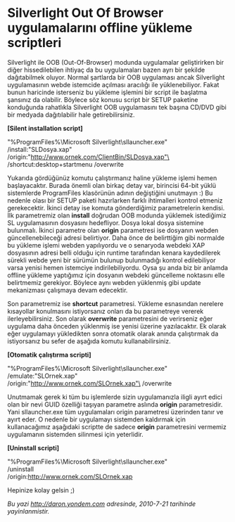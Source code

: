 # Silverlight Out Of Browser uygulamalarını offline yükleme scriptleri
Silverlight ile OOB (Out-Of-Browser) modunda uygulamalar geliştirirken
bir diğer hissedilebilen ihtiyaç da bu uygulamaları bazen ayrı bir
şekilde dağıtabilmek oluyor. Normal şartlarda bir OOB uygulaması ancak
Silverlight uygulamasının webde istemcide açılması aracılığı ile
yüklenebiliyor. Fakat bunun haricinde isterseniz bu yükleme işlemini bir
script ile başlatma şansınız da olabilir. Böylece söz konusu script bir
SETUP paketine konduğunda rahatlıkla Silverlight OOB uygulamasını tek
başına CD/DVD gibi bir medyada dağıtılabilir hale getirebilirsiniz.

**[Silent installation script]**

"%ProgramFiles%\\Microsoft Silverlight\\sllauncher.exe"\
 /install:"SLDosya.xap"\
 /origin:"http://www.ornek.com/ClientBin/SLDosya.xap"\
 /shortcut:desktop+startmenu /overwrite

Yukarıda gördüğünüz komutu çalıştırmanız haline yükleme işlemi hemen
başlayacaktır. Burada önemli olan birkaç detay var, birincisi 64-bit
yüklü sistemlerde ProgramFiles klasörünün adının değiştiğini unutmayın
:) Bu nedenle olası bir SETUP paketi hazırlarken farklı ihtimalleri
kontrol etmeniz gerekecektir. İkinci detay ise komuta gönderdiğimiz
parametrelerin kendisi. İlk parametremiz olan **install** doğrudan OOB
modunda yüklemek istediğimiz SL uygulamasının dosyasını hedefliyor.
Dosya lokal dosya sistemine bulunmalı. İkinci parametre olan **origin**
parametresi ise dosyanın webden güncellenebileceği adresi belirtiyor.
Daha önce de belirttiğim gibi normalde bu yükleme işlemi webden
yapılıyordu ve o senaryoda webdeki XAP dosyasının adresi belli olduğu
için runtime tarafından kenara kaydedilerek sürekli webde yeni bir
sürümün bulunup bulunmadığı kontrol edilebiliyor varsa yenisi hemen
istemciye indirilebiliyordu. Oysa şu anda biz bir anlamda offline
yükleme yaptığımız için dosyanın webdeki güncelleme noktasını elle
belirtmemiz gerekiyor. Böylece aynı webden yüklenmiş gibi update
mekanizması çalışmaya devam edecektir.

Son parametremiz ise **shortcut** parametresi. Yükleme esnasından
nerelere kısayollar konulmasını istiyorsanız onları da bu parametreye
vererek ilerleyebilirsiniz. Son olarak **overwrite** parametresini de
verirseniz eğer uygulama daha önceden yüklenmiş ise yenisi üzerine
yazılacaktır. Ek olarak eğer uygulamayı yükledikten sonra otomatik
olarak anında çalıştırmak da istiyorsanız bu sefer de aşağıda komutu
kullanabilirsiniz.

**[Otomatik çalıştırma scripti]**

"%ProgramFiles%\\Microsoft Silverlight\\sllauncher.exe"\
 /emulate:"SLOrnek.xap"\
 /origin:"http://www.ornek.com/SLOrnek.xap"\
 /overwrite

Unutmamak gerek ki tüm bu işlemlerde sizin uygulamanızla iligli ayırt
edici olan bir nevi GUID özelliği taşıyan parametre aslında **origin**
parametresidir. Yani sllauncher.exe tüm uygulamaları origin parametresi
üzerinden tanır ve ayırt eder. O nedenle bir uygulamayı sistemden
kaldırmak için kullanacağımız aşağıdaki scriptte de sadece **origin**
parametresini vermemiz uygulamanın sistemden silinmesi için yeterlidir.

**[Uninstall scripti]**

"%ProgramFiles%\\Microsoft Silverlight\\sllauncher.exe"\
 /uninstall\
 /origin:http://www.ornek.com/SLOrnek.xap

Hepinize kolay gelsin ;)



*Bu yazi http://daron.yondem.com adresinde, 2010-7-21 tarihinde yayinlanmistir.*
